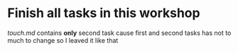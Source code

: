 # Finish all tasks in this workshop

_touch.md_ contains **only** second task cause first and second tasks has not to much to change so I leaved it like that
